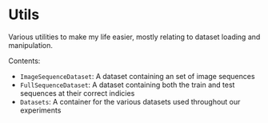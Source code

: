 # Utils 

Various utilities to make my life easier, mostly relating to dataset loading and manipulation. 

Contents: 
- `ImageSequenceDataset`: A dataset containing an set of image sequences 
- `FullSequenceDataset`: A dataset containing both the train and test sequences at their correct indicies 
- `Datasets`: A container for the various datasets used throughout our experiments